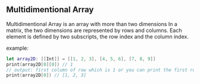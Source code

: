 ## Multidimentional Array
Multidimentional Array is an array with more than two dimensions In a matrix, the two dimensions are represented by rows and columns. Each element is defined by two subscripts, the row index and the column index.

example:
```swift
let array2D: [[Int]] = [[1, 2, 3], [4, 5, 6], [7, 8, 9]]
print(array2D[0][0]) // 1
// output: first column of row which is 1 or you can print the first row of the matrix
print(array2D[0]) // [1, 2, 3]
```



